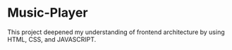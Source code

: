 # Music-Player
This project deepened my understanding of frontend architecture by using HTML, CSS, and JAVASCRIPT.
